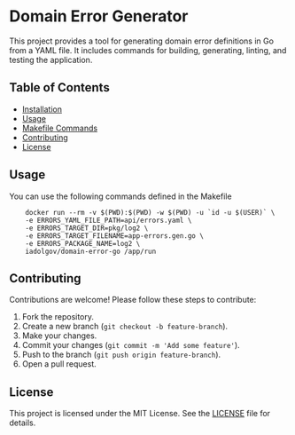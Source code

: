 # Domain Error Generator

This project provides a tool for generating domain error definitions in Go from a YAML file. It includes commands for building, generating, linting, and testing the application.

## Table of Contents

- [Installation](#installation)
- [Usage](#usage)
- [Makefile Commands](#makefile-commands)
- [Contributing](#contributing)
- [License](#license)

## Usage

You can use the following commands defined in the Makefile
```shell
	docker run --rm -v $(PWD):$(PWD) -w $(PWD) -u `id -u $(USER)` \
	-e ERRORS_YAML_FILE_PATH=api/errors.yaml \
	-e ERRORS_TARGET_DIR=pkg/log2 \
	-e ERRORS_TARGET_FILENAME=app-errors.gen.go \
	-e ERRORS_PACKAGE_NAME=log2 \
	iadolgov/domain-error-go /app/run
```

## Contributing

Contributions are welcome! Please follow these steps to contribute:

1. Fork the repository.
2. Create a new branch (`git checkout -b feature-branch`).
3. Make your changes.
4. Commit your changes (`git commit -m 'Add some feature'`).
5. Push to the branch (`git push origin feature-branch`).
6. Open a pull request.

## License

This project is licensed under the MIT License. See the [LICENSE](LICENSE) file for details.